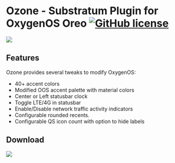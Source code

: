 # Ozone - Substratum Plugin for OxygenOS Oreo [![GitHub license](https://img.shields.io/aur/license/yaourt.svg)](https://github.com/ungeeked/Ozone/blob/master/LICENSE)
<img src="https://github.com/ungeeked/Ozone/blob/master/extras/banner.png"/>

## Features
Ozone provides several tweaks to modify OxygenOS:
- 40+ accent colors 
- Modified OOS accent palette with material colors
- Center or Left statusbar clock 
- Toggle LTE/4G in statusbar
- Enable/Disable network traffic activity indicators
- Configurable rounded recents.
- Configurable QS icon count with option to hide labels

## Download
<a href="https://play.google.com/store/apps/details?id=com.ungeeked.ozone">
  <img src="https://github.com/ungeeked/Ozone/blob/0dc79544b94e31f4ab887f937f36f783ef395a66/extras/google-play-badge.png" />
</a>
